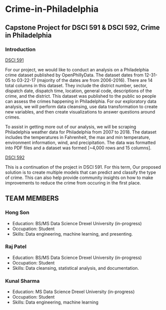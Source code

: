 # Crime-in-Philadelphia
## Capstone Project for DSCI 591 & DSCI 592, Crime in Philadelphia
### Introduction

[DSCI 591](https://github.com/hongson1218/Crime-in-Philadelphia/tree/master/Fall%2020-21)

For our project, we would like to conduct an analysis on a Philadelphia crime dataset published by OpenPhillyData. The dataset dates from 12-31-05 to 03-22-17 (majority of the dates are from 2006-2016). There are 14 total columns in this dataset. They include the district number, sector, dispatch date, dispatch time, location, general code, descriptions of the crime, and the district. This dataset was published to the public so people can assess the crimes happening in Philadelphia. For our exploratory data analysis, we will perform data cleansing, use data transformation to create new variables, and then create visualizations to answer questions around crimes.

To assist in getting more out of our analysis, we will be scraping Philadelphia weather data for Philadelphia from 2007 to 2018. The dataset includes the temperatures in Fahrenheit, the max and min temperature, environment information, wind, and precipitation. The data was formatted into PDF files and a dataset was formed [~4,000 rows and 15 columns].

[DSCI 592](https://github.com/hongson1218/Crime-in-Philadelphia/tree/master/Winter%2020-21)

This is a continuation of the project in DSCI 591. For this term, Our proposed solution is to create multiple models that can predict and classify the type of crime. This can also help provide community insights on how to make improvements to reduce the crime from occuring in the first place.


## TEAM MEMBERS

### Hong Son
- Education: BS/MS Data Science Drexel University (in-progress)
- Occupation: Student
- Skills: Data engineering, machine learning, and presenting. 

### Raj Patel
- Education: BS/MS Data Science Drexel University (in-progress)
- Occupation: Student
- Skills: Data cleansing, statistical analysis, and documentation. 

### Kunal Sharma
- Education: MS Data Science Drexel University (in-progress)
- Occupation: Student
- Skills: Data engineering, machine learning
